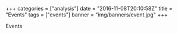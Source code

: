 +++
categories = ["analysis"]
date = "2016-11-08T20:10:58Z"
title = "Events"
tags = ["events"]
banner = "img/banners/event.jpg"
+++

Events